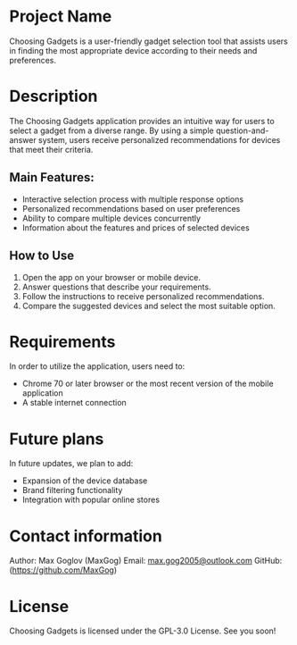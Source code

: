 # Project Name
Choosing Gadgets is a user-friendly gadget selection tool that assists users in finding the most appropriate device according to their needs and preferences.
# Description
The Choosing Gadgets application provides an intuitive way for users to select a gadget from a diverse range. By using a simple question-and-answer system, users receive personalized recommendations for devices that meet their criteria.
## Main Features:
- Interactive selection process with multiple response options
- Personalized recommendations based on user preferences
- Ability to compare multiple devices concurrently
- Information about the features and prices of selected devices
## How to Use
1. Open the app on your browser or mobile device.
2. Answer questions that describe your requirements.
3. Follow the instructions to receive personalized recommendations.
4. Compare the suggested devices and select the most suitable option. 
# Requirements
In order to utilize the application, users need to:
- Chrome 70 or later browser or the most recent version of the mobile application
- A stable internet connection
# Future plans
In future updates, we plan to add:
- Expansion of the device database
- Brand filtering functionality
- Integration with popular online stores
# Contact information
Author: Max Goglov (MaxGog) Email: max.gog2005@outlook.com GitHub: (https://github.com/MaxGog)
# License
Choosing Gadgets is licensed under the GPL-3.0 License. See you soon!
